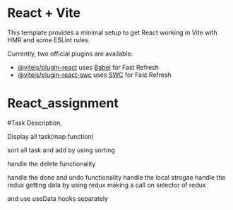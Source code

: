 # React + Vite

This template provides a minimal setup to get React working in Vite with HMR and some ESLint rules.

Currently, two official plugins are available:

- [@vitejs/plugin-react](https://github.com/vitejs/vite-plugin-react/blob/main/packages/plugin-react/README.md) uses [Babel](https://babeljs.io/) for Fast Refresh
- [@vitejs/plugin-react-swc](https://github.com/vitejs/vite-plugin-react-swc) uses [SWC](https://swc.rs/) for Fast Refresh
# React_assignment


#Task Description,

Display all task(map function)

sort all task and add by using sorting

handle the delete functionality

handle the done and undo functionality
handle the local strogae 
handle the redux
getting data by using redux making a call on selector of redux


and use useData hooks separately
